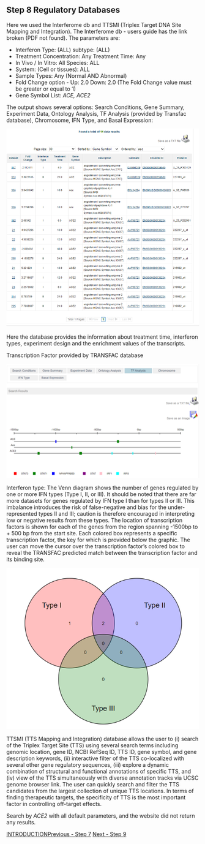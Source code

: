 ## Step 8 Regulatory Databases
Here we used the Interferome db and TTSMI (Triplex Target DNA Site Mapping and Integration).
The Interferome db - users guide has the link broken (PDF not found). The parameters are: 
* Interferon Type: (ALL) subtype: (ALL)
* Treatment Concentration: Any Treatment Time: Any 
* In Vivo / In Vitro: All Species: ALL
* System:	(Cell or tissues): ALL
* Sample Types:	Any (Normal AND Abnormal)
* Fold Change option - Up: 2.0   Down: 2.0  (The Fold Change value must be greater or equal to 1)
* Gene Symbol List: *ACE, ACE2* 

The output shows several options: Search Conditions, Gene Summary, Experiment Data, Ontology Analysis, TF Analysis (provided by Transfac database), Chromosome, IFN Type, and Basal Expression:


<img src= "./images/interferome-gene-experiment.PNG">

Here the database provides the information about treatment time, interferon types, experiment design and the enrichment values of the transcripts.

Transcription Factor provided by TRANSFAC database

<img src= "./images/interferome-tf.PNG">

Interferon type: The Venn diagram shows the number of genes regulated by one or more IFN types (Type I, II, or III). It should be noted that there are far more datasets for genes regulated by IFN type I than for types II or III. This imbalance introduces the risk of false-negative and bias for the under-represented types II and III; caution is therefore encouraged in interpreting low or negative results from these types.
The location of transcription factors is shown for each of the genes from the region spanning -1500bp to + 500 bp from the start site. Each colored box represents a specific transcription factor, the key for which is provided below the graphic. The user can move the cursor over the transcription factor’s colored box to reveal the TRANSFAC predicted match between the transcription factor and its binding site.


<img src= "./images/interferome-ifntype.PNG">

TTSMI (TTS Mapping and Integration) database allows the user to (i) search of the Triplex Target Site (TTS) using several search terms including genomic location, gene ID, NCBI RefSeq ID, TTS ID, gene symbol, and gene description keywords, (ii) interactive filter of the TTS co-localized with several other gene regulatory sequences, (iii) explore a dynamic combination of structural and functional annotations of specific TTS, and (iv) view of the TTS simultaneously with diverse annotation tracks via UCSC genome browser link. The user can quickly search and filter the TTS candidates from the largest collection of unique TTS locations. In terms of finding therapeutic targets, the specificity of TTS is the most important factor in controlling off-target effects.

Search by *ACE2* with all default parameters, and the website did not return any results.



[INTRODUCTION](./index.md)[Previous - Step 7](./page7.md) [Next - Step 9](./page9.md)
